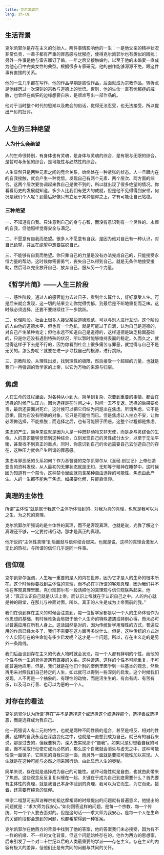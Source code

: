 ```yaml
---
title: 克尔凯郭尔
lang: zh-CN
---
```


## 生活背景

克尔凯郭尔是存在主义的创始人。两件事情影响他的一生：一是他父亲的精神状况非常负责，一辈子都有严重的罪恶感与忧郁症，使得克尔凯郭尔也有类似的困扰；另外一件事是他与雷吉娜订了婚，一年之后又接触婚约，以至于他的未婚妻一直成为他心目中完美女性的典型。根据很多专家研究，他的创作能够源源不绝，跟这件事有直接的关系。

他的一生几乎都在写作，他的作品早期是感性作品，后面就成为宗教作品，转折点是他经历过一次深刻的宗教与道德上的觉悟。否则，他的生命一直有忧郁症的威胁，也曾经在疯狂的边缘想要自杀，是很难写出一部作品的。

他对于当时整个时代的思潮以及教会的俗话，觉得无法忍受，也无法接受，所以提出严厉的批评。


## 人生的三种绝望

### 人为什么会绝望

人的生命很特别，有身体也有灵魂，是身体与灵魂的综合，是有限与无限的综合，是暂时与永恒的综合，是可能性与必然性的综合。

人生显然只是两种元素之间的竞合关系，始终处在一种紧张的状态。人一旦跟内在的自我接触，就会产生一种觉悟，发现自己有两个元素、两个层次、两方面的综合。这两个层次要协调起来靠自己是做不到的，所以就出现了很多绝望的情况。你看看历史的发展就知道，多少人比我们有更大的成就，但是他不见得得到安顿，何况是我们个人呢？到最后好像只有立足于某种信仰之上，才有可能让自己站稳。

### 三种绝望

一、不知道有自我。只注意到自己的身与心智，而没有意识到有一个灵性的、永恒的自我，但他照样觉得安全与满足。

二、不愿意有自我而绝望。很多人不愿意有自我，是因为他对自己有一种认识，对自己绝望，并且在绝望中想要摆脱自己。

三、不能够有自我而绝望。你只靠自己的力量是没有办法完成自己的，只能接受永恒力量的帮助。这时候你需要勇气，丧失自己以得到自己。就是无条件地接受援助，然后可以完全放开自己、放弃自己，服从另一个力量。


## 《哲学片简》——人生三阶段

一、感性阶段。通过人的感官能力去过日子，看到什么算什么，好好享受人生。可是后来就会发现，这一切的结果会让你觉得忧郁，到最后是不断地重复而乏味。这时候必须选择，还要不要继续往下一步跳跃。

二、伦理阶段。社会上很多人接受某些道德规范，可以与别人进行互动。这个阶段的人由他的道德水平，但也有一个危机，就是可能过于自满，认为自己是道德的，对自己产生某种肯定；但他永远不知道自己是道德的，这样道德是缺乏稳固基础的，只是你还没有遇到特殊的状况，所以暂时能够维持表面的稳定。久而久之，就觉得这样子下去是不行的，因为你看到社会上很多痛苦与罪恶，就觉得与自己不是无关的。怎么办呢？就要在进一步寻找自己的根源，进行跳跃。

三、宗教阶段。从理性出发，找到理性的极限，然后接受一个超越的力量，也就是我们一再强调的哲学家的上帝，以它为万物的来源与归宿。


## 焦虑

人在生命的过程里面，对各种从小到大、简单到复杂、次要到重要的事情，都会在选择的时候产生压力。因为选择是在时间之中，时间一去不复返，选择的后果要负责，最后还要面对死亡，这时候可以把它归结为问题出在焦虑。所谓焦虑，它不是恐惧，因为它没有明确的对象，它只是可能性而已。但是焦虑让人坐立不安，让你必须做选择，不能推脱；而选择之后，也有可能限于困惑。这整个过程都是焦虑。

焦虑的产生，简单来说就是因为人是一种既非动物又非天使，而是身与灵综合的生命。人的意识能够觉悟到这种综合，立刻发现自己的灵性成分太少，以至于无法平衡，甚至找不到真正的重点。同时，你意识到自己的命运需要自己去创造自己的存在，这种压力就会产生所谓的罪恶感。

焦虑与罪恶感的关系如何？作为基督徒的克尔凯郭尔从《圣经.创世记》上帝创造亚当的资料发现，从人最初的无罪状态就是无知，无知等于精神在睡梦中，这时候因为知道有一个禁令，这种禁令里面就包含某种自由选择的可能性，焦虑由此产生。人的一生都不能免于焦虑，如果要化解，只能靠信仰。


## 真理的主体性

所谓“主体性”就是属于我这个主体所体验到的、对我为真的真理，也就是我可以为之生、为之死的真理。

克尔凯郭尔所强调的是主体性的真理，而不是客观真理。也就是说，光靠了解这个真理还不够，一定要付诸行动，那才是真正的真理。

他所说的“主体性真理”到后面就与信仰结合起来。也就是说，这样的真理会激发人无比的热枕，与所谓的信仰几乎是同一件事。


## 信仰观

克尔凯郭尔强调，人生唯一重要的是人的内在世界，因为它才是人的生命的根本所在。这个时候你要找到主体性的真理，而不必在乎所谓的客观真理，因为我们并不住在客观真理里面。克尔凯郭尔有一段话把他的真理观与信仰观联系起来，他说：“真正认识自己就是认识上帝，而认识上帝就在于认识自己之中。人的内心就是神的殿堂，在那儿与神面对面。所以，真正的人生是成为上帝面前的我。”

我们在谈到存在主义的时候会注意到，每一位哲学家都是以一个人的生命体验作为他思想的基础，有时候难免会局限于他个人生命的特殊遭遇或特别心得，而未必可以普遍应用在所有人身上。这话固然是对的，因为传统哲学用理性的方式，普遍应用的作风已经太多了，我们不需要在这方面再多说什么。但是，这种传统的方式对个人实际存在的生命能有多少启发呢？这才是一个问题。所以，存在主义走的是另外一条路线。

我们后面谈到存在主义的代表人物时就会发现，每一个人都有鲜明的个性，而他的个性与他一生的具体遭遇有直接的关系。这种遭遇、这样的个性不可能重复，不可能普遍地应用。但是，我们就是在他们个别的案例里面学到一些基本的观念，然后再用来对照我们自己特定的人生，如此就可以得到一些深刻的启发。这个时候我们发现，人不再是一个抽象的、有理性的动物，而是活生生的、有血有肉、有苦有乐，以及可以行善、也可以为恶的一个人。


## 对存在的看法

克尔凯郭尔认为所谓“存在”并不是选择这个或选择这个或选择那个，选择善或选择恶，而是选择成为我自己。

他一再强调人有二元的特性，也就是两种不同性质的组合，甚至是相反、相对的性质。这样的自我永远在深度变化之中，也就是一直想到成为自己。就已有的自我来说，那是过去的，但我要努力，深入去实现那个“自我”。如果只是幻想着自我的可能，而不采取行动使它成为必然的，那么这个自我就会消失与虚无之中。这种可能性像一面镜子，它照见的自我只是一面，而另外一面就是要把可能性加以实现。人生就是在这种可能与必然之间来回行动，由此显示人生的奥秘。

简单来说，存在就是选择成为自己的可能性。这种可能性就是自由，也就由此带来了焦虑。这些观念反反复复纠缠在一起，关键在于成为自己到底需要什么？首先要有主体性的真理，就是我自己本身体验到的真理，我可以为它而生，为它而死。接着，还需要有纯真的信仰。

禅宗二祖慧可去拜访禅宗初祖达摩祖师的时候提出的问题就有普遍意义，他提出的问题就是：“求大师为我安心。”如何回答这样的问题，是每一个宗教、每一个传统、每一个个人要去面对的。但是这句话——求大师为我安心，是每一个人在生命的关键阶段都会想到的问题，也都希望得到一种答案。

克尔凯郭尔在他西方的背景中找到了他的答案，他的答案我们未必接受，因为有不一样的机缘、不一样的文化背景。但这个问题始终存在的。他作为西方的思想家，后来引发了一个对二十世纪以后的人类最重要的学派——存在主义。存在主义的内容有极大的差异，但他们还是有共同的问题与共同的关怀。
